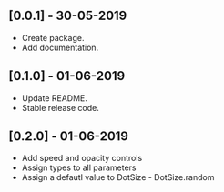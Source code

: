 ## [0.0.1] - 30-05-2019

* Create package.
* Add documentation.

## [0.1.0] - 01-06-2019

* Update README.
* Stable release code.

## [0.2.0] - 01-06-2019

* Add speed and opacity controls
* Assign types to all parameters
* Assign a defautl value to DotSize - DotSize.random
